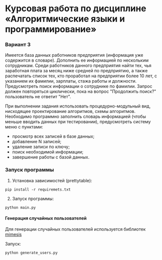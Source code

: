 # Курсовая работа по дисциплине «Алгоритмические языки и программирование»

### Вариант 3

Имеется база данных работников предприятия (информация уже содержится в словаре).
Дополнить ее информацией по нескольким сотрудникам. Среди работников данного предприятия
найти тех, чья заработная плата за месяц ниже средней по предприятию, а также
распечатать список тех, кто проработал на предприятии более 10 лет, с указанием их
фамилии, зарплаты, стажа работы и должности. Предусмотреть поиск информации о сотруднике
по фамилии. Запрос должен повторяться циклически, пока на вопрос "Продолжить поиск?"
пользователь не ответит "Нет".

При выполнении задания использовать процедурно-модульный вид, нисходящее проектирование
алгоритмов, схемы алгоритмов. Необходимо программно заполнить словарь информацией (чтобы
меньше вводить данных при тестировании), предусмотреть систему меню с пунктами:

- просмотр всех записей в базе данных;
- добавление N записей;
- удаление записи по ключу;
- поиск необходимой информации;
- завершение работы с базой данных.

### Запуск программы

1. Установка зависимостей (prettytable):

```shell
pip install -r requiremets.txt
```

2. Запуск программы:

```shell
python main.py
```

#### Генерация случайных пользователей
Для генерации случайных пользователей используется библиотек [mimesis](https://pypi.org/project/mimesis/)

Запуск:

```shell
python generate_users.py
```